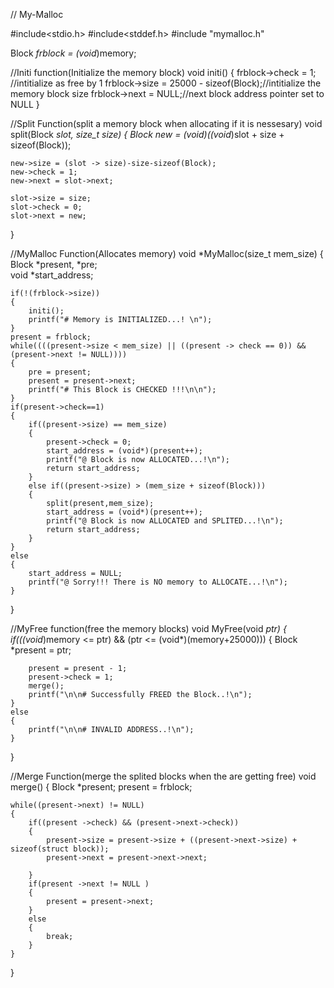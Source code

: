 // My-Malloc
 


#include<stdio.h>
#include<stddef.h>
#include "mymalloc.h"


Block *frblock = (void*)memory; 

//Initi function(Initialize the memory block) 
void initi()
{
	frblock->check = 1; //intitialize as free by 1 
	frblock->size = 25000 - sizeof(Block);//intitialize the memory block  size 
	frblock->next = NULL;//next block address pointer set to NULL
}

//Split Function(split a memory block when allocating if it is nessesary)
void split(Block *slot, size_t size)
{
	Block *new = (void*)((void*)slot + size + sizeof(Block));
	
	new->size = (slot -> size)-size-sizeof(Block); 
	new->check = 1; 
	new->next = slot->next;
	
	slot->size = size;
	slot->check = 0; 
	slot->next = new;
}

//MyMalloc Function(Allocates memory)
void *MyMalloc(size_t mem_size)
{
	Block *present, *pre;  
	void *start_address;    
	
	if(!(frblock->size))
	{
		initi();
		printf("# Memory is INITIALIZED...! \n");
	}
	present = frblock;  
	while((((present->size < mem_size) || ((present -> check == 0)) && (present->next != NULL))))
	{
		pre = present;  
		present = present->next; 
		printf("# This Block is CHECKED !!!\n\n");  
	}
	if(present->check==1)
	{
		if((present->size) == mem_size)
		{  
			present->check = 0; 
			start_address = (void*)(present++);
			printf("@ Block is now ALLOCATED...!\n"); 
			return start_address;  
		}
		else if((present->size) > (mem_size + sizeof(Block)))
		{
			split(present,mem_size);
			start_address = (void*)(present++);
			printf("@ Block is now ALLOCATED and SPLITED...!\n");
			return start_address;
		}
	}	
	else
	{
		start_address = NULL;  
		printf("@ Sorry!!! There is NO memory to ALLOCATE...!\n");
	}
}

//MyFree function(free the memory blocks) 
void MyFree(void *ptr)
{ 
	if(((void*)memory <= ptr) && (ptr <= (void*)(memory+25000)))
	{
		Block *present = ptr;
		
		present = present - 1;
		present->check = 1;
		merge();
		printf("\n\n# Successfully FREED the Block..!\n");
	}
	else
	{
		printf("\n\n# INVALID ADDRESS..!\n");
	}
}

//Merge Function(merge the splited blocks when the are getting free)
void merge()
{
	Block *present;
	present = frblock; 
	
	while((present->next) != NULL)
	{
		if((present ->check) && (present->next->check))
		{
			present->size = present->size + ((present->next->size) + sizeof(struct block));
			present->next = present->next->next;
			
		}
		if(present ->next != NULL )
		{
			present = present->next;	
		}
		else 
		{
			break;
		}
	}
}
